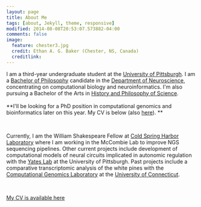 ```yaml
---
layout: page
title: About Me
tags: [about, Jekyll, theme, responsive]
modified: 2014-08-08T20:53:07.573882-04:00
comments: false
image:
  feature: chester3.jpg
  credit: Ethan A. G. Baker (Chester, NS, Canada)
  creditlink: 
---
```


I am a third-year undergraduate student at the [University of Pittsburgh](http://www.pitt.edu). I am a [Bachelor of Philosophy](https://en.wikipedia.org/wiki/Bachelor_of_Philosophy) candidate in the [Department of Neuroscience](http://neuroscience.pitt.edu), concentrating on computational biology and neuroinformatics. I'm also pursuing a Bachelor of the Arts in [History and Philosophy of Science](http://www.hps.pitt.edu).
<br>
<br>
**I'll be looking for a PhD position in computational genomics and bioinformatics later on this year. My CV is below (also [here](http://ethanagbaker.github.io/images/CV.pdf)). **
  
<br>

Currently, I am the William Shakespeare Fellow at [Cold Spring Harbor Laboratory](http://cshl.edu) where I am working in the McCombie Lab to improve NGS sequencing pipelines. 
Other current projects include development of computational models of neural circuits implicated in autonomic regulation with the [Yates Lab](http://neuroyates.com) at the University of Pittsburgh. 
Past projects include a comparative transcriptomic analysis of the white pines with the [Computational Genomics Laboratory](http://compgenomics.lab.uconn.edu) at the [University of Connecticut](http://www.uconn.edu).

<br>

[My CV is available here](http://ethanagbaker.github.io/images/CV.pdf)

